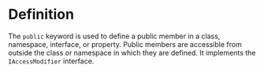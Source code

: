 # Definition
The `public` keyword is used to define a public member in a class, namespace, interface, or property. Public members are accessible from outside the class or namespace in which they are defined. It implements the `IAccessModifier` interface.